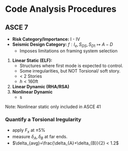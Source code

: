 # Code Analysis Procedures

<!-- $$\begin{array}{|l|l|l|l|l|l|l|l|}
\hline \multicolumn{3}{|c|} {\text { Structural Characteristics }} & \multicolumn{3}{|c|} {\text { Analytical Procedure }} \\
\hline \begin{array}{l}
\text { Performance } \\
\text { Level }
\end{array} & \begin{array}{l}
\text { Fundamental } \\
\text { Period, } T
\end{array} & \text { Regularity } & \begin{array}{l}
\text { Ratio of Column to } \\
\text { Beam Strength }
\end{array} & \begin{array}{l}
\text { Linear } \\
\text { Static }
\end{array} & \begin{array}{l}
\text { Linear } \\
\text { Dynamic }
\end{array} & \begin{array}{l}
\text { Nonlinear } \\
\text { Static }
\end{array} & \begin{array}{l}
\text { Nonlinear } \\
\text { Dynamic }
\end{array} \\
\hline \text { Immediate } & T \leq 3.5 T_{s}^{1} & \begin{array}{l}
\text { Regular or } \\
\text { Irregular }
\end{array} & \text { Any Condition } & \text { Permitted } & \text { Permitted } & \text { Permitted } & \text { Permitted } \\
\hline & T>3.5 T_{s}^{1} & \begin{array}{l}
\text { Regular or } \\
\text { Irregular }
\end{array} & \text { Any Conditions } & \begin{array}{l}
\text { Not } \\
\text { Perrmitted }
\end{array} & \text { Permitted } & \begin{array}{l}
\text { Not } \\
\text { Permitted }
\end{array} & \text { Permitted } \\
\hline \text { Collapse } & T \leq 3.5 T_{s}^{1} & \text { Regular }^{2} & \text { Strong Column }^{3} & \text { Permitted } & \text { Permitted } & \text { Permitted } & \text { Permitted } \\
\hline \text { Prevention } & & \text { Weak Column }^{3} & \begin{array}{l}
\text { Not } \\
\text { Permitted }
\end{array} & \begin{array}{l}
\text { Not } \\
\text { Permited }
\end{array} & \text { Permitted } & \text { Permitted } \\
\hline & \text { Irregular }^{2} & \text { Any Conditions } & \begin{array}{l}
\text { Not } \\
\text { Permitted }
\end{array} & \begin{array}{l}
\text { Not } \\
\text { Permitted }
\end{array} & \text { Permitted } & \text { Permitted } \\
\hline T>3.5 T_{s} & \text { Regular } & \text { Strong Column }^{3} & \begin{array}{l}
\text { Not } \\
\text { Permitted }
\end{array} & \text { Permitted } & \begin{array}{l}
\text { Not } \\
\text { Permitted }
\end{array} & \text { Permitted } \\
\hline & \text { Weak Column }^{3} & \begin{array}{l}
\text { Not } \\
\text { Permitted }
\end{array} & \begin{array}{l}
\text { Not } \\
\text { Permitted }
\end{array} & \begin{array}{l}
\text { Not } \\
\text { Permitted }
\end{array} & \text { Permitted } \\
\hline & \text { Irregular }^{2} & \text { Any Conditions } & \begin{array}{l}
\text { Not } \\
\text { Permitted }
\end{array} & \begin{array}{l}
\text { Not } \\
\text { Permitted }
\end{array} & \begin{array}{l}
\text { Not } \\
\text { Permitted }
\end{array} & \text { Permitted } \\
\hline
\end{array}$$ -->

<!-- \begin{tabular}{|l|l|l|l|l|l|l|l|}
\hline \multicolumn{3}{|c|} { Structural Characteristics } & \multicolumn{3}{|c|} { Analytical Procedure } \\
\hline Performance Level & Fundamental Period, $T$ & Regularity & Ratio of Column to Beam Strength & Linear Static & Linear Dynamic & Nonlinear Static & Nonlinear Dynamic \\
\hline Immediate & $T \leq 3.5 T_{s}^{1}$ & Regular or Irregular & Any Condition & Permitted & Permitted & Permitted & Permitted \\
\hline & $T>3.5 T_{s}^{1}$ & Regular or Irregular & Any Conditions & Not Perrmitted & Permitted & Not Permitted & Permitted \\
\hline Collapse & $T \leq 3.5 T_{s}^{1}$ & Regular $^{2}$ & Strong Column $^{3}$ & Permitted & Permitted & Permitted & Permitted \\
\hline Prevention & & Weak Column $^{3}$ & Not Permitted & Not Permited & Permitted & Permitted \\
\hline & Irregular $^{2}$ & Any Conditions & Not Permitted & Not Permitted & Permitted & Permitted \\
\hline$T>3.5 T_{s}$ & Regular & Strong Column $^{3}$ & Not Permitted & Permitted & Not Permitted & Permitted \\
\hline & Weak Column $^{3}$ & Not Permitted & Not Permitted & Not Permitted & Permitted \\
\hline & Irregular $^{2}$ & Any Conditions & Not Permitted & Not Permitted & Not Permitted & Permitted \\
\hline
\end{tabular} -->

## ASCE 7

- **Risk Category/Importance:** I - IV
- **Seismic Design Category:** $f: I_e,S_{DS},S_{D1} \mapsto A - D$
  - Imposes limitations on framing system selection

1. **Linear Static (ELF):** 
   - Structures where first mode is expected to control.
   - Some irregularities, but NOT Torsional/ soft story.
   - < 2 Stories
   - $h<160$ft
2. **Linear Dynamic (RHA/RSA)**
3. **Nonlinear Dynamic**
   - s

  Note: Nonlinear static only included in ASCE 41

### Quantify a Torsional Iregularity 

- apply $F_x$ at $\pm 5\%$
- measure $\delta_A,\delta_B$ at far ends.
- $\delta_{avg}=\frac{\delta_{A}+\delta_{B}}{2} < 1.2$



